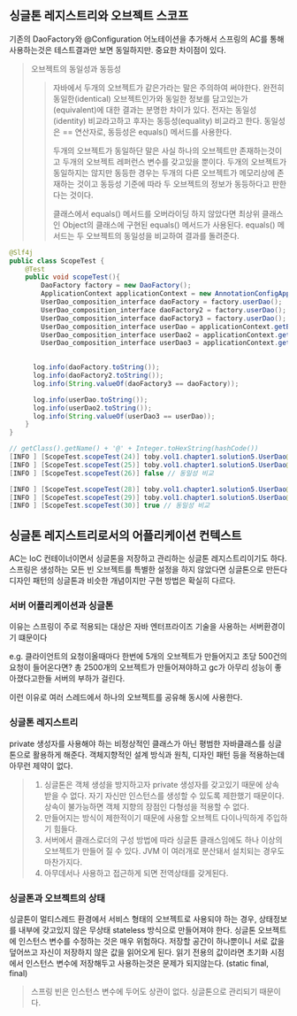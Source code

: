 
## 싱글톤 레지스트리와 오브젝트 스코프
기존의 DaoFactory와 @Configuration 어노테이션을 추가해서 스프링의 AC를 통해 사용하는것은 테스트결과만 보면 동일하지만.
중요한 차이점이 있다.

> 오브젝트의 동일성과 동등성
>> 자바에서 두개의 오브젝트가 같은가라는 말은 주의하여 써야한다.
>> 완전히 동일한(identical) 오브젝트인가와 동일한 정보를 담고있는가(equivalent)에 대한 결과는 분명한 차이가 있다.
>> 전자는 동일성(identity) 비교라고하고 후자는 동등성(equality) 비교라고 한다.
>> 동일성은 == 연산자로, 동등성은 equals() 메서드를 사용한다.
>>
>> 두개의 오브젝트가 동일하단 말은 사실 하나의 오브젝트만 존재하는것이고 두개의 오브젝트 레퍼런스 변수를 갖고있을 뿐이다.
>> 두개의 오브젝트가 동일하지는 않지만 동등한 경우는 두개의 다른 오브젝트가 메모리상에 존재하는 것이고 동등성 기준에 따라
>> 두 오브젝트의 정보가 동등하다고 판한다는 것이다.
>>
>> 클래스에서 equals() 메서드를 오버라이딩 하지 않았다면 최상위 클래스인 Object의 클래스에 구현된 equals() 메서드가 사용된다.
>> equals() 메서드는 두 오브젝트의 동일성을 비교하여 결과를 돌려준다.
>
```java
@Slf4j
public class ScopeTest {
	@Test
	public void scopeTest(){
		DaoFactory factory = new DaoFactory();
		ApplicationContext applicationContext = new AnnotationConfigApplicationContext(DaoFactory.class);
		UserDao_composition_interface daoFactory = factory.userDao();
		UserDao_composition_interface daoFactory2 = factory.userDao();
		UserDao_composition_interface daoFactory3 = factory.userDao();
		UserDao_composition_interface userDao = applicationContext.getBean("userDao", UserDao_composition_interface.class);
		UserDao_composition_interface userDao2 = applicationContext.getBean("userDao", UserDao_composition_interface.class);
		UserDao_composition_interface userDao3 = applicationContext.getBean("userDao", UserDao_composition_interface.class);

	 
	  log.info(daoFactory.toString());
	  log.info(daoFactory2.toString());
	  log.info(String.valueOf(daoFactory3 == daoFactory));

	  log.info(userDao.toString());
	  log.info(userDao2.toString());
	  log.info(String.valueOf(userDao3 == userDao));
	}
}
```
```java
// getClass().getName() + '@' + Integer.toHexString(hashCode())
[INFO ] [ScopeTest.scopeTest(24)] toby.vol1.chapter1.solution5.UserDao@65d6b83b
[INFO ] [ScopeTest.scopeTest(25)] toby.vol1.chapter1.solution5.UserDao@d706f19
[INFO ] [ScopeTest.scopeTest(26)] false // 동일성 비교

[INFO ] [ScopeTest.scopeTest(28)] toby.vol1.chapter1.solution5.UserDao@30b7c004
[INFO ] [ScopeTest.scopeTest(29)] toby.vol1.chapter1.solution5.UserDao@30b7c004
[INFO ] [ScopeTest.scopeTest(30)] true // 동일성 비교
```


## 싱글톤 레지스트리로서의 어플리케이션 컨텍스트
AC는 IoC 컨테이너이면서 싱글톤을 저장하고 관리하는 싱글톤 레지스트리이기도 하다. 스프링은 생성하는 모든 빈 오브젝트를 특별한 설정을 하지 않았다면 싱글톤으로 만든다
디자인 패턴의 싱글톤과 비슷한 개념이지만 구현 방법은 확실히 다르다.

### 서버 어플리케이션과 싱글톤
이유는 스프링이 주로 적용되는 대상은 자바 엔터프라이즈 기술을 사용하는 서버환경이기 떄문이다

e.g. 클라이언트의 요청이올때마다 한번에 5개의 오브젝트가 만들어지고 초당 500건의 요청이 들어온다면? 총 2500개의 오브젝트가 만들어져야하고
gc가 아무리 성능이 좋아졌다고한들 서버의 부하가 걸린다.

이런 이유로 여러 스레드에서 하나의 오브젝트를 공유해 동시에 사용한다.

### 싱글톤 레지스트리
private 생성자를 사용해야 하는 비정상적인 클래스가 아닌 평범한 자바클래스를 싱글톤으로 활용하게 해준다.
객체지향적인 설계 방식과 원칙, 디자인 패턴 등을 적용하는데 아무런 제약이 없다.
> 1. 싱글톤은 객체 생성을 방지하고자 private 생성자를 갖고있기 때문에 상속 받을 수 없다. 자기 자신만 인스턴스를 생성할 수 있도록 제한했기 때문이다.
> 상속이 불가능하면 객체 지향의 장점인 다형성을 적용할 수 없다.
> 2. 만들어지는 방식이 제한적이기 때문에 사용할 오브젝트 다이나믹하게 주입하기 힘들다.
> 3. 서버에서 클래스로더의 구성 방법에 따라 싱글톤 클래스임에도 하나 이상의 오브젝트가 만들어 질 수 있다. JVM 이 여러개로 분산돼서 설치되는 경우도 마찬가지다.
> 4. 아무데서나 사용하고 접근하게 되면 전역상태를 갖게된다.
### 싱글톤과 오브젝트의 상태
싱글톤이 멀티스레드 환경에서 서비스 형태의 오브젝트로 사용되야 하는 경우, 상태정보를 내부에 갖고있지 않은 무상태 stateless 방식으로 만들어져야 한다.
싱글톤 오브젝트에 인스턴스 변수를 수정하는 것은 매우 위험하다. 저장할 공간이 하나뿐이니 서로 값을 덮어쓰고 자신이 저장하지 않은 값을 읽어오게 된다.
읽기 전용의 값이라면 초기화 시점에서 인스턴스 변수에 저장해두고 사용하는것은 문제가 되지않는다. (static final, final)

> 스프링 빈은 인스턴스 변수에 두어도 상관이 없다. 싱글톤으로 관리되기 때문이다.
> 